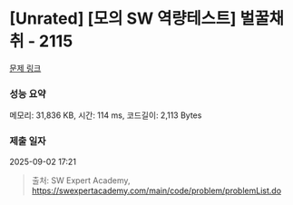 # [Unrated] [모의 SW 역량테스트] 벌꿀채취 - 2115 

[문제 링크](https://swexpertacademy.com/main/code/problem/problemDetail.do?contestProbId=AV5V4A46AdIDFAWu) 

### 성능 요약

메모리: 31,836 KB, 시간: 114 ms, 코드길이: 2,113 Bytes

### 제출 일자

2025-09-02 17:21



> 출처: SW Expert Academy, https://swexpertacademy.com/main/code/problem/problemList.do